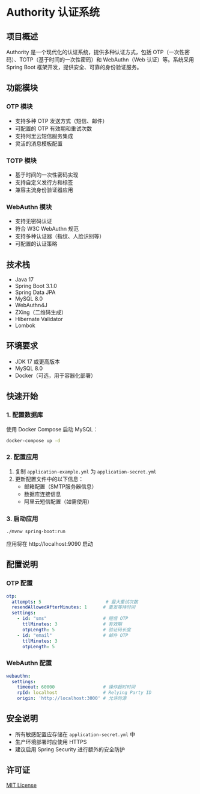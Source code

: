 # Authority 认证系统

## 项目概述
Authority 是一个现代化的认证系统，提供多种认证方式，包括 OTP（一次性密码）、TOTP（基于时间的一次性密码）和 WebAuthn（Web 认证）等。系统采用 Spring Boot 框架开发，提供安全、可靠的身份验证服务。

## 功能模块

### OTP 模块
- 支持多种 OTP 发送方式（短信、邮件）
- 可配置的 OTP 有效期和重试次数
- 支持阿里云短信服务集成
- 灵活的消息模板配置

### TOTP 模块
- 基于时间的一次性密码实现
- 支持自定义发行方和标签
- 兼容主流身份验证器应用

### WebAuthn 模块
- 支持无密码认证
- 符合 W3C WebAuthn 规范
- 支持多种认证器（指纹、人脸识别等）
- 可配置的认证策略

## 技术栈
- Java 17
- Spring Boot 3.1.0
- Spring Data JPA
- MySQL 8.0
- WebAuthn4J
- ZXing（二维码生成）
- Hibernate Validator
- Lombok

## 环境要求
- JDK 17 或更高版本
- MySQL 8.0
- Docker（可选，用于容器化部署）

## 快速开始

### 1. 配置数据库
使用 Docker Compose 启动 MySQL：
```bash
docker-compose up -d
```

### 2. 配置应用
1. 复制 `application-example.yml` 为 `application-secret.yml`
2. 更新配置文件中的以下信息：
   - 邮箱配置（SMTP服务器信息）
   - 数据库连接信息
   - 阿里云短信配置（如需使用）

### 3. 启动应用
```bash
./mvnw spring-boot:run
```
应用将在 http://localhost:9090 启动

## 配置说明

### OTP 配置
```yaml
otp:
  attempts: 5                        # 最大重试次数
  resendAllowedAfterMinutes: 1      # 重发等待时间
  settings:
    - id: "sms"                     # 短信 OTP
      ttlMinutes: 3                 # 有效期
      otpLength: 5                  # 验证码长度
    - id: "email"                   # 邮件 OTP
      ttlMinutes: 3
      otpLength: 5
```

### WebAuthn 配置
```yaml
webauthn:
  settings:
    timeout: 60000                  # 操作超时时间
    rpId: localhost                 # Relying Party ID
    origin: 'http://localhost:3000' # 允许的源
```

## 安全说明
- 所有敏感配置应存储在 `application-secret.yml` 中
- 生产环境部署时应使用 HTTPS
- 建议启用 Spring Security 进行额外的安全防护

## 许可证
[MIT License](LICENSE)